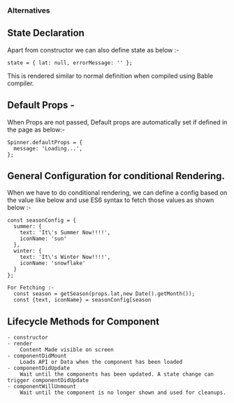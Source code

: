 ### Alternatives

## State Declaration
  Apart from constructor we can also define state as below :-

    state = { lat: null, errorMessage: '' };

  This is rendered similar to normal definition when compiled using Bable compiler.

##  Default Props -
  When Props are not passed, Default props are automatically set if defined in the page as below:-

    Spinner.defaultProps = {
      message: 'Loading...',
    };

## General Configuration for conditional Rendering.
  When we have to do conditional rendering, we can define a config based on the value like below and use ES6 syntax to fetch those values as shown below :-

    const seasonConfig = {
      summer: {
        text: 'It\'s Summer Now!!!!',
        iconName: 'sun'
      },
      winter: {
        text: 'It\'s Winter Now!!!!',
        iconName: 'snowflake'
      }
    };

    For Fetching :-
      const season = getSeason(props.lat,new Date().getMonth());
      const {text, iconName} = seasonConfig[season

## Lifecycle Methods for Component

    - constructor
    - render
        Content Made visible on screen
    - componentDidMount
        Loads API or Data when the component has been loaded
    - componentDidUpdate
        Wait until the components has been updated. A state change can trigger componentDidUpdate
    - componentWillUnmount
        Wait until the component is no longer shown and used for cleanups.
